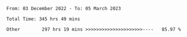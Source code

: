 <!--START_SECTION:waka-->

```text
From: 03 December 2022 - To: 05 March 2023

Total Time: 345 hrs 49 mins

Other        297 hrs 19 mins >>>>>>>>>>>>>>>>>>>>>----   85.97 %
```

<!--END_SECTION:waka-->